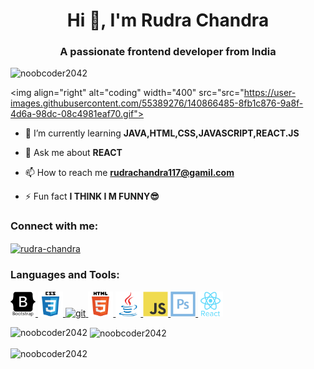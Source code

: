 <h1 align="center">Hi 👋, I'm Rudra Chandra</h1>
<h3 align="center">A passionate frontend developer from India</h3>



<p align="left"> <img src="https://komarev.com/ghpvc/?username=noobcoder2042&label=Profile%20views&color=0e75b6&style=flat" alt="noobcoder2042" /> </p>

<img align="right" alt="coding" width="400" src="src="https://user-images.githubusercontent.com/55389276/140866485-8fb1c876-9a8f-4d6a-98dc-08c4981eaf70.gif"></img>

- 🌱 I’m currently learning **JAVA,HTML,CSS,JAVASCRIPT,REACT.JS**

- 💬 Ask me about **REACT**

- 📫 How to reach me **rudrachandra117@gamil.com**

- ⚡ Fun fact **I THINK I M FUNNY😎**

<h3 align="left">Connect with me:</h3>
<p align="left">
<a href="https://linkedin.com/in/rudra-chandra" target="blank"><img align="center" src="https://raw.githubusercontent.com/rahuldkjain/github-profile-readme-generator/master/src/images/icons/Social/linked-in-alt.svg" alt="rudra-chandra" height="30" width="40" /></a>
</p>

<h3 align="left">Languages and Tools:</h3>
<p align="left"> <a href="https://getbootstrap.com" target="_blank" rel="noreferrer"> <img src="https://raw.githubusercontent.com/devicons/devicon/master/icons/bootstrap/bootstrap-plain-wordmark.svg" alt="bootstrap" width="40" height="40"/> </a> <a href="https://www.w3schools.com/css/" target="_blank" rel="noreferrer"> <img src="https://raw.githubusercontent.com/devicons/devicon/master/icons/css3/css3-original-wordmark.svg" alt="css3" width="40" height="40"/> </a> <a href="https://git-scm.com/" target="_blank" rel="noreferrer"> <img src="https://www.vectorlogo.zone/logos/git-scm/git-scm-icon.svg" alt="git" width="40" height="40"/> </a> <a href="https://www.w3.org/html/" target="_blank" rel="noreferrer"> <img src="https://raw.githubusercontent.com/devicons/devicon/master/icons/html5/html5-original-wordmark.svg" alt="html5" width="40" height="40"/> </a> <a href="https://www.java.com" target="_blank" rel="noreferrer"> <img src="https://raw.githubusercontent.com/devicons/devicon/master/icons/java/java-original.svg" alt="java" width="40" height="40"/> </a> <a href="https://developer.mozilla.org/en-US/docs/Web/JavaScript" target="_blank" rel="noreferrer"> <img src="https://raw.githubusercontent.com/devicons/devicon/master/icons/javascript/javascript-original.svg" alt="javascript" width="40" height="40"/> </a> <a href="https://www.photoshop.com/en" target="_blank" rel="noreferrer"> <img src="https://raw.githubusercontent.com/devicons/devicon/master/icons/photoshop/photoshop-line.svg" alt="photoshop" width="40" height="40"/> </a> <a href="https://reactjs.org/" target="_blank" rel="noreferrer"> <img src="https://raw.githubusercontent.com/devicons/devicon/master/icons/react/react-original-wordmark.svg" alt="react" width="40" height="40"/> </a> </p>

<p><img align="left" src="https://github-readme-stats.vercel.app/api/top-langs?username=noobcoder2042&show_icons=true&locale=en&layout=compact" alt="noobcoder2042" /></p>

<p>&nbsp;<img align="center" src="https://github-readme-stats.vercel.app/api?username=noobcoder2042&show_icons=true&locale=en" alt="noobcoder2042" /></p>

<p><img align="center" src="https://github-readme-streak-stats.herokuapp.com/?user=noobcoder2042&" alt="noobcoder2042" /></p>
